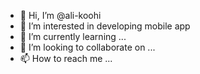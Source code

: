 - 👋 Hi, I’m @ali-koohi
- 👀 I’m interested in developing mobile app
- 🌱 I’m currently learning ...
- 💞️ I’m looking to collaborate on ...
- 📫 How to reach me ...

<!---
ali-koohi/ali-koohi is a ✨ special ✨ repository because its `README.md` (this file) appears on your GitHub profile.
You can click the Preview link to take a look at your changes.
--->
